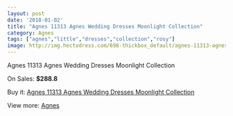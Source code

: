 ```yaml
---
layout: post
date: '2018-01-02'
title: "Agnes 11313 Agnes Wedding Dresses Moonlight Collection"
category: Agnes
tags: ["agnes","little","dresses","collection","rosy"]
image: http://img.hectodress.com/698-thickbox_default/agnes-11313-agnes-wedding-dresses-moonlight-collection.jpg
---
```

Agnes 11313 Agnes Wedding Dresses Moonlight Collection

On Sales: **$288.8**
<a href="https://www.hectodress.com/agnes/471-agnes-11313-agnes-wedding-dresses-moonlight-collection.html"><amp-img layout="responsive" width="600" height="600" src="//img.hectodress.com/698-thickbox_default/agnes-11313-agnes-wedding-dresses-moonlight-collection.jpg" alt="Agnes 11313 Agnes Wedding Dresses Moonlight Collection 0" /></a>

Buy it: [Agnes 11313 Agnes Wedding Dresses Moonlight Collection](https://www.hectodress.com/agnes/471-agnes-11313-agnes-wedding-dresses-moonlight-collection.html "Agnes 11313 Agnes Wedding Dresses Moonlight Collection")

View more: [Agnes](https://www.hectodress.com/6-agnes "Agnes")